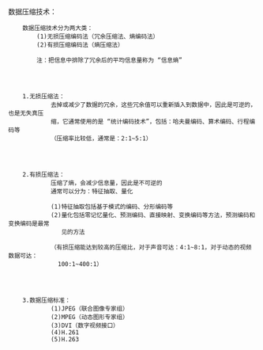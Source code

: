 数据压缩技术：



		数据压缩技术分为两大类：
			(1)无损压缩编码法（冗余压缩法、熵编码法）
			(2)有损压缩编码法（熵压缩法）

			注：把信息中排除了冗余后的平均信息量称为 “信息熵”




		1.无损压缩法：
				去掉或减少了数据的冗余，这些冗余值可以重新插入到数据中，因此是可逆的，也是无失真压
				缩，它通常使用的是 “统计编码技术”，包括：哈夫曼编码、算术编码、行程编码等
				（压缩率比较低，通常是：2:1~5:1）




		2.有损压缩法：
				压缩了熵，会减少信息量，因此是不可逆的
				通常可以分为：特征抽取、量化

				(1)特征抽取包括基于模式的编码、分形编码等
				(2)量化包括零记忆量化、预测编码、直接映射、变换编码等方法，预测编码和变换编码是最常
				   见的方法

				（有损压缩能达到较高的压缩比，对于声音可达：4:1~8:1，对于动态的视频数据可达：
				  100:1~400:1）




		3.数据压缩标准：
				(1)JPEG（联合图像专家组）
				(2)MPEG（动态图形专家组）
				(3)DVI（数字视频接口）
				(4)H.261
				(5)H.263